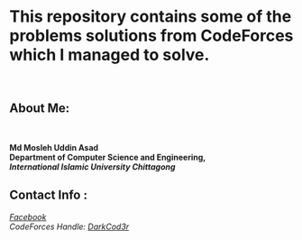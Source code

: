 <h1>This repository contains some of the problems solutions from CodeForces which I managed to solve.</h1>
<br>

<h2 color:blue>About Me: </h2>
<br>

<b color:green>Md Mosleh Uddin Asad </b> <br>
<b>Department of Computer Science and Engineering, <br>
<i>International Islamic University Chittagong </i></b>
<br>
<h2 color:blue>Contact Info : </h2>
<i><a href="https://fb.com/m0as4d"> Facebook </a></i><br>
<i>CodeForces Handle: <a href= "https://codeforces.com/profile/DarkCod3r">DarkCod3r</a> </i>
